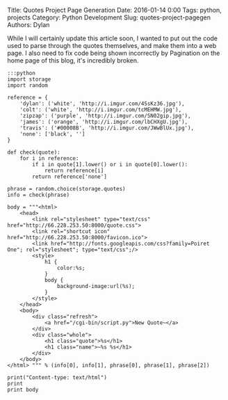 Title: Quotes Project Page Generation
Date: 2016-01-14 0:00
Tags: python, projects
Category: Python Development
Slug: quotes-project-pagegen
Authors: Dylan

While I will certainly update this article soon, I wanted to put out the code used to parse through the quotes themselves, and make them into a web page. I also need to fix code being shown incorrectly by Pagination on the home page of this blog, it's incredibly broken.

	:::python
	import storage
	import random

	reference = {
		'dylan': ('white', 'http://i.imgur.com/4SsKz36.jpg'),
		'colt': ('white', 'http://i.imgur.com/tcMEHMW.jpg'),
		'zipzap': ('purple', 'http://i.imgur.com/SN02gip.jpg'),
		'james': ('orange', 'http://i.imgur.com/lbCHXgU.jpg'),
		'travis': ('#00008B', 'http://i.imgur.com/JWwBlUx.jpg'),
		'none': ['black', '']
	}

	def check(quote):
		for i in reference:
			if i in quote[1].lower() or i in quote[0].lower():
				return reference[i]
			return reference['none']

	phrase = random.choice(storage.quotes)
	info = check(phrase)

	body = """<html>
		<head>
			<link rel="stylesheet" type="text/css" href="http://66.228.253.50:8000/quote.css">
			<link rel="shortcut icon" href="http://66.228.253.50:8000/favicon.ico">
			<link href="http://fonts.googleapis.com/css?family=Poiret One"; rel="stylesheet"; type="text/css";/>
			<style>
				h1 {
					color:%s;
				}
				body {
					background-image:url(%s);
				}
			</style>
		</head>
		<body>
			<div class="refresh">
				<a href="/cgi-bin/script.py">New Quote~</a>
			</div>
			<div class="whole">
				<h1 class="quote">%s</h1>
				<h1 class="name">~%s %s</h1>
			</div>
		</body>
	</html> """ % (info[0], info[1], phrase[0], phrase[1], phrase[2])

	print("Content-type: text/html")
	print
	print body
